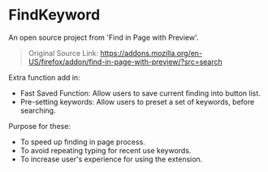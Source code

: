 # FindKeyword
An open source project from 'Find in Page with Preview'.
> Original Source Link: https://addons.mozilla.org/en-US/firefox/addon/find-in-page-with-preview/?src=search

Extra function add in:
+ Fast Saved Function: Allow users to save current finding into button list.
+ Pre-setting keywords: Allow users to preset a set of keywords, before searching.
  
Purpose for these:
- To speed up finding in page process.
- To avoid repeating typing for recent use keywords.
- To increase user's experience for using the extension.
